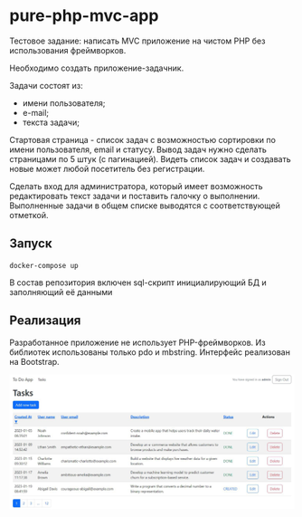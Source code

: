# pure-php-mvc-app

Тестовое задание: написать MVC приложение на чистом PHP без использования фреймворков.

Необходимо создать приложение-задачник.

Задачи состоят из:

* имени пользователя;
* е-mail;
* текста задачи;

Стартовая страница - список задач с возможностью сортировки по имени пользователя, email и статусу. Вывод задач нужно сделать страницами по 5 штук (с пагинацией). Видеть список задач и создавать новые может любой посетитель без регистрации.

Сделать вход для администратора, который имеет возможность редактировать текст задачи и поставить галочку о выполнении. Выполненные задачи в общем списке выводятся с соответствующей отметкой.

## Запуск

```
docker-compose up 
```

В состав репозитория включен sql-скрипт инициалирующий БД и заполняющий её данными

## Реализация
 
Разработанное приложение не использует PHP-фреймворков. Из библиотек использованы только pdo и mbstring. Интерфейс реализован на Bootstrap.

![Интерфейс](https://github.com/A-Nikolaefff/pure-php-mvc-app/blob/master/readme_assets/1.png)
